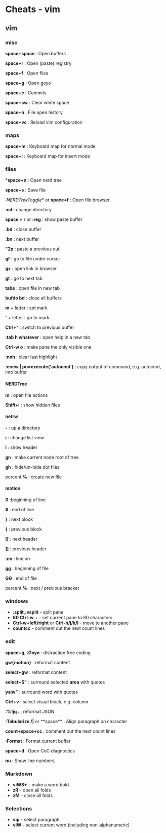 # Cheats - vim

## vim

### misc

**space+space**
: Open buffers

**space+r**
: Open (paste) registry

**space+f**
: Open files

**space+g**
: Open goyo

**space+c**
: Commits

**space+cw**
: Clear white space

**space+h**
: File open history

**space+vc**
: Reload vim configuration

### maps

**space+m**
: Keyboard map for normal mode

**space+l**
: Keyboard map for insert mode

### files

***space+n**
: Open nerd tree 

**space+s**
: Save file

*:NERDTreeToggle** or **space+f**
: Open file browser

**:cd**
: change directory

**space + r** or **:reg**
: show paste buffer

**:bd**
: close buffer

**:bn**
: next buffer

**"2p**
: paste a previous cut

**gf**
: go to file under cursor

**gx**
: open link in browser

**gt**
: go to next tab

**tabe**
: open file in new tab

**bufdo bd**
: close all buffers

**m** + letter
: set mark

**'** + letter
: go to mark

**Ctrl+^**
: switch to previous buffer

**:tab h whatever**
: open help in a new tab

**Ctrl-w o**
: make pane the only visible one

**:noh**
: clear last highlight

**:enew | pu=execute('autocmd')**
: copy output of command, e.g. autocmd, into buffer

#### NERDTree

**m**
: open file actions

**Shift+i**
: show hidden files

#### netrw

**-**
: up a directory

**i**
: change list view

**I**
: show header

**gn**
: make current node root of tree

**gh**
: hide/un-hide dot files

percent **%**
: create new file

#### motion

**0**
:beginning of line

**\$**
: end of line

**}**
: next block

**{**
: previous block

**[[**
: next header

**]]**
: previous header

**:nn**
: line nn

**gg**
: beginning of file

**GG**
: end of file

percent **%**
: next / previous bracket

### windows

- **:split,:vsplit** - split pane
- **80 Ctrl-w** + - set current pane to 80 characters
- **Ctrl-w+left/right** or **Ctrl-h/j/k/l** - move to another pane
- **count<leader>cc** - comment out the next count lines

### edit

**space+g**, **:Goyo**
: distraction free coding

**gw{motion}**
: reformat content

**select+gw**
: reformat content

**select+S"**
: surround selected **area** with quotes

**ysiw"**
: surround word with quotes

**Ctrl+v**
: select visual block, e.g. column

**:%!jq .**
: reformat JSON

**:Tabularize /|** or \*\*space\*\*
: Align paragraph on character

**count+space+cc**
: comment out the next count lines

**:Format**
: Format current buffer

**space+d**
: Open CoC diagnostics

**nu**
: Show line numbers

### Markdown

- **viWS+** - make a word bold
- **zR** - open all folds
- **zM** - close all folds

### Selections

- **vip** - select paragraph
- **viW** - select current word (including non-alphanumeric)

